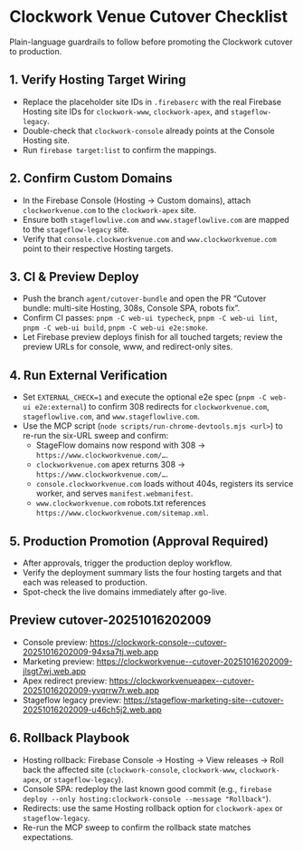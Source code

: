 # Clockwork Venue Cutover Checklist

Plain-language guardrails to follow before promoting the Clockwork cutover to production.

## 1. Verify Hosting Target Wiring
- Replace the placeholder site IDs in `.firebaserc` with the real Firebase Hosting site IDs for `clockwork-www`, `clockwork-apex`, and `stageflow-legacy`.
- Double-check that `clockwork-console` already points at the Console Hosting site.
- Run `firebase target:list` to confirm the mappings.

## 2. Confirm Custom Domains
- In the Firebase Console (Hosting → Custom domains), attach `clockworkvenue.com` to the `clockwork-apex` site.
- Ensure both `stageflowlive.com` and `www.stageflowlive.com` are mapped to the `stageflow-legacy` site.
- Verify that `console.clockworkvenue.com` and `www.clockworkvenue.com` point to their respective Hosting targets.

## 3. CI & Preview Deploy
- Push the branch `agent/cutover-bundle` and open the PR “Cutover bundle: multi-site Hosting, 308s, Console SPA, robots fix”.
- Confirm CI passes: `pnpm -C web-ui typecheck`, `pnpm -C web-ui lint`, `pnpm -C web-ui build`, `pnpm -C web-ui e2e:smoke`.
- Let Firebase preview deploys finish for all touched targets; review the preview URLs for console, www, and redirect-only sites.

## 4. Run External Verification
- Set `EXTERNAL_CHECK=1` and execute the optional e2e spec (`pnpm -C web-ui e2e:external`) to confirm 308 redirects for `clockworkvenue.com`, `stageflowlive.com`, and `www.stageflowlive.com`.
- Use the MCP script (`node scripts/run-chrome-devtools.mjs <url>`) to re-run the six-URL sweep and confirm:
  - StageFlow domains now respond with 308 → `https://www.clockworkvenue.com/…`.
  - `clockworkvenue.com` apex returns 308 → `https://www.clockworkvenue.com/…`.
  - `console.clockworkvenue.com` loads without 404s, registers its service worker, and serves `manifest.webmanifest`.
  - `www.clockworkvenue.com` robots.txt references `https://www.clockworkvenue.com/sitemap.xml`.

## 5. Production Promotion (Approval Required)
- After approvals, trigger the production deploy workflow.
- Verify the deployment summary lists the four hosting targets and that each was released to production.
- Spot-check the live domains immediately after go-live.

## Preview cutover-20251016202009
- Console preview: https://clockwork-console--cutover-20251016202009-94xsa7tj.web.app
- Marketing preview: https://clockworkvenue--cutover-20251016202009-jlsgt7wj.web.app
- Apex redirect preview: https://clockworkvenueapex--cutover-20251016202009-yvqrrw7r.web.app
- Stageflow legacy preview: https://stageflow-marketing-site--cutover-20251016202009-u46ch5j2.web.app

## 6. Rollback Playbook
- Hosting rollback: Firebase Console → Hosting → View releases → Roll back the affected site (`clockwork-console`, `clockwork-www`, `clockwork-apex`, or `stageflow-legacy`).
- Console SPA: redeploy the last known good commit (e.g., `firebase deploy --only hosting:clockwork-console --message "Rollback"`).
- Redirects: use the same Hosting rollback option for `clockwork-apex` or `stageflow-legacy`.
- Re-run the MCP sweep to confirm the rollback state matches expectations.
